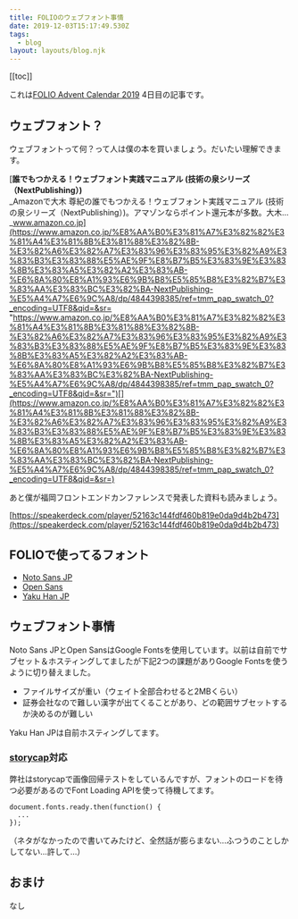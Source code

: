 ```yaml
---
title: FOLIOのウェブフォント事情
date: 2019-12-03T15:17:49.530Z
tags:
  - blog
layout: layouts/blog.njk
---
```


[[toc]]

これは[FOLIO Advent Calendar 2019](https://qiita.com/advent-calendar/2019/folio-sec) 4日目の記事です。

## ウェブフォント？

ウェブフォントって何？って人は僕の本を買いましょう。だいたい理解できます。

[**誰でもつかえる！ウェブフォント実践マニュアル (技術の泉シリーズ（NextPublishing）)**  
_Amazonで大木 尊紀の誰でもつかえる！ウェブフォント実践マニュアル (技術の泉シリーズ（NextPublishing）)。アマゾンならポイント還元本が多数。大木…_www.amazon.co.jp](https://www.amazon.co.jp/%E8%AA%B0%E3%81%A7%E3%82%82%E3%81%A4%E3%81%8B%E3%81%88%E3%82%8B-%E3%82%A6%E3%82%A7%E3%83%96%E3%83%95%E3%82%A9%E3%83%B3%E3%83%88%E5%AE%9F%E8%B7%B5%E3%83%9E%E3%83%8B%E3%83%A5%E3%82%A2%E3%83%AB-%E6%8A%80%E8%A1%93%E6%9B%B8%E5%85%B8%E3%82%B7%E3%83%AA%E3%83%BC%E3%82%BA-NextPublishing-%E5%A4%A7%E6%9C%A8/dp/4844398385/ref=tmm_pap_swatch_0?_encoding=UTF8&qid=&sr= "https://www.amazon.co.jp/%E8%AA%B0%E3%81%A7%E3%82%82%E3%81%A4%E3%81%8B%E3%81%88%E3%82%8B-%E3%82%A6%E3%82%A7%E3%83%96%E3%83%95%E3%82%A9%E3%83%B3%E3%83%88%E5%AE%9F%E8%B7%B5%E3%83%9E%E3%83%8B%E3%83%A5%E3%82%A2%E3%83%AB-%E6%8A%80%E8%A1%93%E6%9B%B8%E5%85%B8%E3%82%B7%E3%83%AA%E3%83%BC%E3%82%BA-NextPublishing-%E5%A4%A7%E6%9C%A8/dp/4844398385/ref=tmm_pap_swatch_0?_encoding=UTF8&qid=&sr=")[](https://www.amazon.co.jp/%E8%AA%B0%E3%81%A7%E3%82%82%E3%81%A4%E3%81%8B%E3%81%88%E3%82%8B-%E3%82%A6%E3%82%A7%E3%83%96%E3%83%95%E3%82%A9%E3%83%B3%E3%83%88%E5%AE%9F%E8%B7%B5%E3%83%9E%E3%83%8B%E3%83%A5%E3%82%A2%E3%83%AB-%E6%8A%80%E8%A1%93%E6%9B%B8%E5%85%B8%E3%82%B7%E3%83%AA%E3%83%BC%E3%82%BA-NextPublishing-%E5%A4%A7%E6%9C%A8/dp/4844398385/ref=tmm_pap_swatch_0?_encoding=UTF8&qid=&sr=)

あと僕が福岡フロントエンドカンファレンスで発表した資料も読みましょう。

[https://speakerdeck.com/player/52163c144fdf460b819e0da9d4b2b473](https://speakerdeck.com/player/52163c144fdf460b819e0da9d4b2b473)

## FOLIOで使ってるフォント

-   [Noto Sans JP](https://fonts.google.com/specimen/Noto+Sans+JP)
-   [Open Sans](https://fonts.google.com/specimen/Open+Sans)
-   [Yaku Han JP](https://yakuhanjp.qranoko.jp/)

## ウェブフォント事情

Noto Sans JPとOpen SansはGoogle Fontsを使用しています。以前は自前でサブセット＆ホスティングしてましたが下記2つの課題がありGoogle Fontsを使うように切り替えました。

-   ファイルサイズが重い（ウェイト全部合わせると2MBくらい）
-   証券会社なので難しい漢字が出てくることがあり、どの範囲サブセットするか決めるのが難しい

Yaku Han JPは自前ホスティングしてます。

### [storycap](https://github.com/reg-viz/storycap)対応

弊社はstorycapで画像回帰テストをしているんですが、フォントのロードを待つ必要があるのでFont Loading APIを使って待機してます。

```
document.fonts.ready.then(function() {
  ...
});
```

（ネタがなかったので書いてみたけど、全然話が膨らまない…ふつうのことしかしてない…許して…）

## おまけ

なし